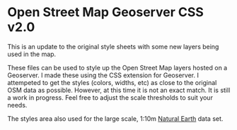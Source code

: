 # Open Street Map Geoserver CSS v2.0
This is an update to the original style sheets with some new layers being used in the map.

These files can be used to style up the Open Street Map layers hosted on a Geoserver.  I made these using the CSS
extension for Geoserver.  I attempeted to get the styles (colors, widths, etc) as close to the original OSM data as possible.  However, at this time it is not an exact match. It is still a work in progress.  Feel free to adjust the scale thresholds to suit your needs.  

The styles area also used for the large scale, 1:10m [Natural Earth](http://www.naturalearthdata.com// "Title") data set. 
